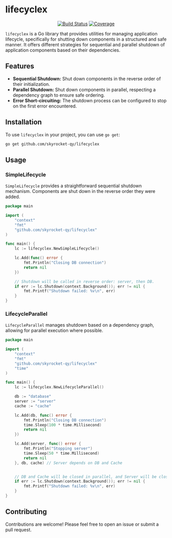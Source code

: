 # lifecyclex

<p align="center">
  <a href="https://github.com/skyrocket-qy/authz/actions/workflows/ci.yml"><img src="https://github.com/skyrocket-qy/authz/actions/workflows/ci.yml/badge.svg" alt="Build Status"></a>
  <a href="#"><img src="https://img.shields.io/badge/coverage-96.0%25-brightgreen" alt="Coverage"></a>
</p>

`lifecyclex` is a Go library that provides utilities for managing application lifecycle, specifically for shutting down components in a structured and safe manner. It offers different strategies for sequential and parallel shutdown of application components based on their dependencies.

## Features

- **Sequential Shutdown:** Shut down components in the reverse order of their initialization.
- **Parallel Shutdown:** Shut down components in parallel, respecting a dependency graph to ensure safe ordering.
- **Error Short-circuiting:** The shutdown process can be configured to stop on the first error encountered.

## Installation

To use `lifecyclex` in your project, you can use `go get`:

```bash
go get github.com/skyrocket-qy/lifecyclex
```

## Usage

### SimpleLifecycle

`SimpleLifecycle` provides a straightforward sequential shutdown mechanism. Components are shut down in the reverse order they were added.

```go
package main

import (
	"context"
	"fmt"
	"github.com/skyrocket-qy/lifecyclex"
)

func main() {
	lc := lifecyclex.NewSimpleLifecycle()

	lc.Add(func() error {
		fmt.Println("Closing DB connection")
		return nil
	})

	// Shutdown will be called in reverse order: server, then DB.
	if err := lc.Shutdown(context.Background()); err != nil {
		fmt.Printf("Shutdown failed: %v\n", err)
	}
}
```

### LifecycleParallel

`LifecycleParallel` manages shutdown based on a dependency graph, allowing for parallel execution where possible.

```go
package main

import (
	"context"
	"fmt"
	"github.com/skyrocket-qy/lifecyclex"
	"time"
)

func main() {
	lc := lifecyclex.NewLifecycleParallel()

	db := "database"
	server := "server"
	cache := "cache"

	lc.Add(db, func() error {
		fmt.Println("Closing DB connection")
		time.Sleep(100 * time.Millisecond)
		return nil
	})

	lc.Add(server, func() error {
		fmt.Println("Stopping server")
		time.Sleep(50 * time.Millisecond)
		return nil
	}, db, cache) // Server depends on DB and Cache


	// DB and Cache will be closed in parallel, and Server will be closed after them.
	if err := lc.Shutdown(context.Background()); err != nil {
		fmt.Printf("Shutdown failed: %v\n", err)
	}
}
```

## Contributing

Contributions are welcome! Please feel free to open an issue or submit a pull request.